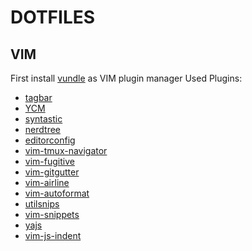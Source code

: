 # DOTFILES

## VIM
First install [vundle](https://www.github.com/VundleVim/Vundle.vim) as VIM plugin manager
Used Plugins:

* [tagbar](https://www.github.com/majutsushi/tagbar)
* [YCM](https://www.github.com/Valloric/YouCompleteMe)
* [syntastic](https://www.github.com/scrooloose/syntastic)
* [nerdtree](https://www.github.com/scrooloose/nerdtree)
* [editorconfig](https://www.github.com/editorconfig/editorconfig-vim)
* [vim-tmux-navigator](https://www.github.com/christoomey/vim-tmux-navigator)
* [vim-fugitive](https://www.github.com/tpope/vim-fugitive)
* [vim-gitgutter](https://www.github.com/airblade/vim-gitgutter)
* [vim-airline](https://www.github.com/bling/vim-airline)
* [vim-autoformat](https://www.github.com/Chiel92/vim-autoformat)
* [utilsnips](https://www.github.com/SirVer/ultisnips)
* [vim-snippets](https://www.github.com/honza/vim-snippets)
* [yajs](https://www.github.com/othree/yajs.vim)
* [vim-js-indent](https://www.github.com/gavocanov/vim-js-indent)


